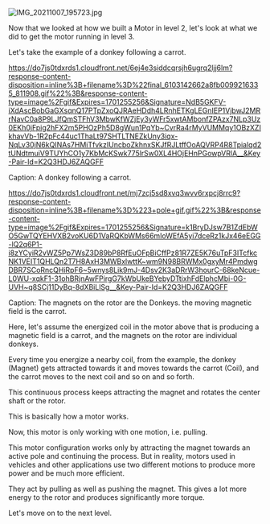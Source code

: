 ![IMG_20211007_195723.jpg](https://www.pupilfirst.school/markdown_attachments/4329/iPqwoUI1OKECHj30Tlrrdw)

Now that we looked at how we built a Motor in level 2, let's look at what we did to get the motor running in level 3. 

Let's take the example of a donkey following a carrot.

https://do7js0tdxrds1.cloudfront.net/6ej4e3siddcqrsjh6ugrq2ljj6lm?response-content-disposition=inline%3B+filename%3D%22final_6103142662a8fb0099216335_811908.gif%22%3B&response-content-type=image%2Fgif&Expires=1701255256&Signature=NdB5GKFV-iXdAscBobGaGXsqnQ17PTpZxoQJRAeHDdh4LRnhETKgLEGnIEP1VjbwJ2MRrNavC0a8P9LJfQmSTFhV3MbwKfWZjEy3yWFr5xwtAMbonfZPAzx7NLp3Uz0EKh0jFpig2hFX2m5PHOzPh5D8gWun1PqYb~CvrRa4rMyVUMMqy1OBzXZIkhavVb-1R2pFc44uc1ThaLt97SHTLTNEZkUny3iqx-NqLv30jN6kQINAs7HMiTfvkzIUncboZkhnxSKJfRJLtffOoAQVRP4R8Tpialqd2tUNdtmuiV9TUYhCO1y7KbMcKSwk775lrSw0XL4HOjEHnPGowpVRlA__&Key-Pair-Id=K2Q3HDJ6ZAQGFF

Caption: A donkey following a carrot.

https://do7js0tdxrds1.cloudfront.net/mj7zcj5sd8xvq3wvv6rxpcj8rrc9?response-content-disposition=inline%3B+filename%3D%223+pole+gif.gif%22%3B&response-content-type=image%2Fgif&Expires=1701255256&Signature=k1BryDJsw7B1ZdEbWO5GwTQYEHVXB2voKU6D1VaRQKbWMs66mIoWEfA5yi7dceRz1kJx46eEGG-lQ2q6P1-i8zYCyiR2vWZ5Pp7WsZ3D89bP8RfEuOFpBiCffPz81R7ZE5K76uTpF3ITcfkcNK1VEIT1QHLQn2T7H8AxH3MWBxlwttK~wm9N98BRWMx0gxyMr4PmdwgDBR7SCoRncQHiRpF6~5wnys8Lik9mJ-4Dsv2K3aDRrW3hourC-68keNcue-L0WU-xqkF1-31ohBRjnAwFPirgG7kWbUkeBYebyDTtixhFdElphcMbi-0G-UVH~q8SCj11DyBq-8dXBiLlSg__&Key-Pair-Id=K2Q3HDJ6ZAQGFF

Caption: The magnets on the rotor are the Donkeys. the moving magnetic field is the carrot.

Here, let's assume the energized coil in the motor above that is producing a magnetic field is a carrot, and the magnets on the rotor are individual donkeys.

Every time you energize a nearby coil, from the example, the donkey (Magnet) gets attracted towards it and moves towards the carrot (Coil), and the carrot moves to the next coil and so on and so forth. 

This continuous process keeps attracting the magnet and rotates the center shaft or the rotor.

This is basically how a motor works. 

Now, this motor is only working with one motion, i.e. pulling. 

This motor configuration works only by attracting the magnet towards an active pole and continuing the process. But in reality, motors used in vehicles and other applications use two different motions to produce more power and be much more efficient. 

They act by pulling as well as pushing the magnet. This gives a lot more energy to the rotor and produces significantly more torque. 

Let's move on to the next level.